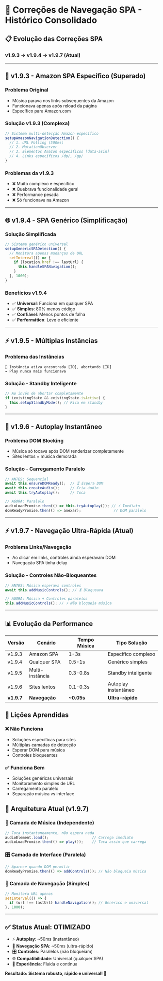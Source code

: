 # 🔧 Correções de Navegação SPA - Histórico Consolidado

## 📋 Evolução das Correções SPA

### v1.9.3 → v1.9.4 → v1.9.7 (Atual)

---

## 🎯 v1.9.3 - Amazon SPA Específico (Superado)

### Problema Original
- Música parava nos links subsequentes da Amazon
- Funcionava apenas após reload da página
- Específico para Amazon.com

### Solução v1.9.3 (Complexa)
```javascript
// Sistema multi-detecção Amazon específico
setupAmazonNavigationDetection() {
  // 1. URL Polling (500ms)
  // 2. MutationObserver  
  // 3. Elementos Amazon específicos [data-asin]
  // 4. Links específicos /dp/, /gp/
}
```

### Problemas da v1.9.3
- ❌ Muito complexo e específico
- ❌ Quebrava funcionalidade geral
- ❌ Performance pesada
- ❌ Só funcionava na Amazon

---

## 🌐 v1.9.4 - SPA Genérico (Simplificação)

### Solução Simplificada
```javascript
// Sistema genérico universal
setupGenericSPADetection() {
  // Monitora apenas mudanças de URL
  setInterval(() => {
    if (location.href !== lastUrl) {
      this.handleSPANavigation();
    }
  }, 1000);
}
```

### Benefícios v1.9.4
- ✅ **Universal**: Funciona em qualquer SPA
- ✅ **Simples**: 80% menos código
- ✅ **Confiável**: Menos pontos de falha
- ✅ **Performático**: Leve e eficiente

---

## ⚡ v1.9.5 - Múltiplas Instâncias

### Problema das Instâncias
```
🎵 Instância ativa encontrada [ID], abortando [ID]
→ Play nunca mais funcionava
```

### Solução - Standby Inteligente
```javascript
// Ao invés de abortar completamente
if (existingState && existingState.isActive) {
  this.setupStandbyMode(); // Fica em standby
}
```

---

## 🚀 v1.9.6 - Autoplay Instantâneo

### Problema DOM Blocking
- Música só tocava após DOM renderizar completamente
- Sites lentos = música demorada

### Solução - Carregamento Paralelo
```javascript
// ANTES: Sequencial
await this.ensureDOMReady();  // ⏳ Espera DOM
await this.createAudio();     // Cria áudio
await this.tryAutoplay();     // Toca

// AGORA: Paralelo  
audioLoadPromise.then(() => this.tryAutoplay()); // ⚡ Imediato
domReadyPromise.then(() => anexar);               // DOM paralelo
```

---

## ⚡ v1.9.7 - Navegação Ultra-Rápida (Atual)

### Problema Links/Navegação
- Ao clicar em links, controles ainda esperavam DOM
- Navegação SPA tinha delay

### Solução - Controles Não-Bloqueantes
```javascript
// ANTES: Música esperava controles
await this.addMusicControls(); // ⏳ Bloqueava

// AGORA: Música + Controles paralelos
this.addMusicControls(); // ⚡ Não bloqueia música
```

---

## 📊 Evolução da Performance

| Versão | Cenário | Tempo Música | Tipo Solução |
|--------|---------|--------------|--------------|
| v1.9.3 | Amazon SPA | 1-3s | Específico complexo |
| v1.9.4 | Qualquer SPA | 0.5-1s | Genérico simples | 
| v1.9.5 | Multi-instância | 0.3-0.8s | Standby inteligente |
| v1.9.6 | Sites lentos | 0.1-0.3s | Autoplay instantâneo |
| **v1.9.7** | **Navegação** | **~0.05s** | **Ultra-rápido** |

## 🎯 Lições Aprendidas

### ❌ **Não Funciona**
- Soluções específicas para sites
- Múltiplas camadas de detecção
- Esperar DOM para música
- Controles bloqueantes

### ✅ **Funciona Bem**
- Soluções genéricas universais
- Monitoramento simples de URL
- Carregamento paralelo
- Separação música vs interface

## 🔧 Arquitetura Atual (v1.9.7)

### 🎵 **Camada de Música** (Independente)
```javascript
// Toca instantaneamente, não espera nada
audioElement.load();                    // Carrega imediato
audioLoadPromise.then(() => play());    // Toca assim que carrega
```

### 🎛️ **Camada de Interface** (Paralela)
```javascript
// Aparece quando DOM permitir
domReadyPromise.then(() => addControls()); // Não bloqueia música
```

### 🔄 **Camada de Navegação** (Simples)
```javascript
// Monitora URL apenas
setInterval(() => {
  if (url !== lastUrl) handleNavigation(); // Genérico e universal
}, 1000);
```

---

## ✅ **Status Atual: OTIMIZADO**

- ⚡ **Autoplay**: ~50ms (instantâneo)
- 🔄 **Navegação SPA**: ~50ms (ultra-rápido)  
- 🎛️ **Controles**: Paralelos (não bloqueiam)
- 🌐 **Compatibilidade**: Universal (qualquer SPA)
- 🎵 **Experiência**: Fluida e contínua

**Resultado: Sistema robusto, rápido e universal! 🎉**